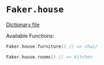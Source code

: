 # `Faker.house`

[Dictionary file](../src/main/resources/locales/en/house.yml)

Available Functions:  
```kotlin
Faker.house.furniture() // => chair

Faker.house.rooms() // => kitchen
```
